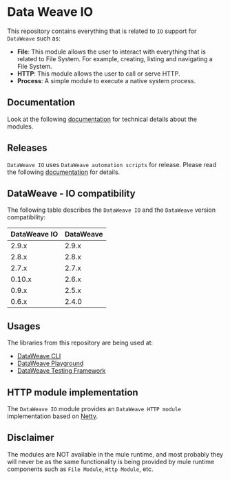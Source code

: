 # Data Weave IO
This repository contains everything that is related to `IO` support for `DataWeave` such as:
- **File**: This module allows the user to interact with everything that is related to File System. 
For example, creating, listing and navigating a File System.
- **HTTP**: This module allows the user to call or serve HTTP.
- **Process**: A simple module to execute a native system process.

## Documentation
Look at the following [documentation](./docs/home.md) for technical details about the modules.

## Releases
`DataWeave IO` uses `DataWeave automation scripts` for release. 
Please read the following [documentation](https://github.com/mulesoft/data-weave-automation-scripts) for details.

## DataWeave - IO compatibility
The following table describes the `DataWeave IO` and the `DataWeave` version compatibility:

| DataWeave IO | DataWeave |
|--------------|-----------|
| 2.9.x        | 2.9.x     |
| 2.8.x        | 2.8.x     |
| 2.7.x        | 2.7.x     |
| 0.10.x       | 2.6.x     |
| 0.9.x        | 2.5.x     |
| 0.6.x        | 2.4.0     |

## Usages
The libraries from this repository are being used at:
- [DataWeave CLI](https://github.com/mulesoft-labs/data-weave-cli/)
- [DataWeave Playground](https://developer.mulesoft.com/learn/dataweave) 
- [DataWeave Testing Framework](https://github.com/mulesoft/data-weave-testing-framework)

## HTTP module implementation
The `DataWeave IO` module provides an `DataWeave HTTP module` implementation based on [Netty](./http-netty-module/README.md).

## Disclaimer
The modules are NOT available in the mule runtime, and most probably they will never be as the same functionality is being provided by mule runtime components such as `File Module`, `Http Module`, etc.


